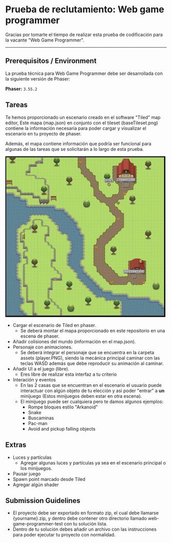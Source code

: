 # Prueba de reclutamiento: Web game programmer

Gracias por tomarte el tiempo de realizar esta prueba de codificación para la vacante "Web Game Programmer".

----

## Prerequisitos / Environment


La prueba técnica para Web Game Programmer debe ser desarrollada con la siguiente versión de Phaser:

  **Phaser:** `3.55.2`

## Tareas

Te hemos proporcionado un escenario creado en el software "Tiled" map editor, Este mapa (map.json) en conjunto con el tileset (baseTileset.png) contiene la información necesaria para poder cargar y visualizar el escenario en tu proyecto de phaser.

Además, el mapa contiene información que podría ser funcional para algunas de las tareas que se solicitarán a lo largo de esta prueba.

<img src="https://github.com/jesgonzalezGC/Prueba-Web-Game-Programmer/blob/main/assets/MapReference.PNG" width="500" />

- Cargar el escenario de Tiled en phaser.
  - Se deberá montar el mapa proporcionado en este repositorio en una escena de phaser.
- Añadir colisiones del mundo (información en el map.json).
- Personaje con animaciones.
  - Se deberá integrar el personaje que se encuentra en la carpeta assets (player.PNG), siendo la mecánica principal caminar con las teclas WASD además que debe reproducir su animación al caminar.
- Añadir UI a el juego (libre).
  - Eres libre de realizar esta interfaz a tu criterio
- Interación y eventos
  - En las 2 casas que se encuentran en el escenario el usuario puede interactuar con algún objeto de tu elección y así poder "entrar" a <b>un</b> minijuego (Estos minijuegos deben estar en otra escena).
  - El minijuego puede ser cualquiera pero te damos algunos ejemplos: 
    - Rompe bloques estilo "Arkanoid"
    - Snake
    - Buscaminas
    - Pac-man
    - Avoid and pickup falling objects

## Extras
- Luces y partículas
  - Agregar algunas luces y partículas ya sea en el escenario principal o los minijuegos.
- Pausar juego
- Spawn point marcado desde Tiled
- Agregar algún shader 

## Submission Guidelines
* El proyecto debe ser exportado en formato zip, el cual debe llamarse {yourname}.zip, y dentro debe contener otro directorio llamado web-game-programmer-test con tu solución lista.
* Dentro de tu solución debes añadir un archivo con las instrucciones para poder ejecutar tu proyecto con normalidad.

